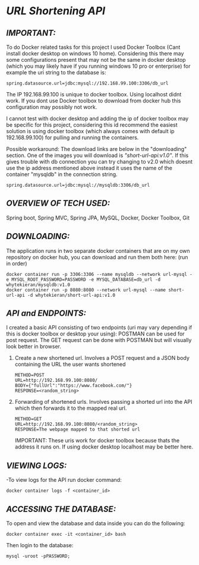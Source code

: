 # **_URL Shortening API_**

## **_IMPORTANT:_**
To do Docker related tasks for this project I used Docker Toolbox (Cant install docker desktop on windows 10 home). Considering this there may some configurations
present that may not be the same in docker desktop (which you may likely have if you running windows 10 pro or enterprise) for example the uri string to the database is:

```
spring.datasource.url=jdbc:mysql://192.168.99.100:3306/db_url
```

The IP 192.168.99.100 is unique to docker toolbox. Using localhost didnt work. If you dont use Docker toolbox to download from docker hub this configuration
may possibly not work. 
	
I cannot test with docker desktop and adding the ip of docker toolbox may be specific for this project, considering this id recommend the easiest solution is using docker
toolbox (which always comes with default ip 192.168.99.100) for pulling and running the containers.	
	
Possible workaround:
The download links are below in the "downloading" section. One of the images you will download is _"short-url-api:v1.0"_. If this gives trouble with db connection you can 	 try changing to v2.0 which doesnt use the ip address mentioned above instead it uses the name of the container "mysqldb" in the connection string. 

```
spring.datasource.url=jdbc:mysql://mysqldb:3306/db_url
```

## **_OVERVIEW OF TECH USED:_**
Spring boot, Spring MVC, Spring JPA, MySQL, Docker, Docker Toolbox, Git

## **_DOWNLOADING:_**
The application runs in two separate docker containers that are on my own repository on docker hub, you can download and run them both here: (run in order)
	
```
docker container run -p 3306:3306 --name mysqldb --network url-mysql -e MYSQL_ROOT_PASSWORD=PASSWORD -e MYSQL_DATABASE=db_url -d whytekieran/mysqldb:v1.0
docker container run -p 8080:8080 --network url-mysql --name short-url-api -d whytekieran/short-url-api:v1.0
```
	
## **_API and ENDPOINTS:_**
I created a basic API consisting of two endpoints (uri may vary depending if this is docker toolbox or desktop your using):
POSTMAN can be used for post request. The GET request can be done with POSTMAN but will visually look better in browser.

1. Create a new shortened url. Involves a POST request and a JSON body containing the URL the user wants shortened
	
	```
	METHOD=POST
	URL=http://192.168.99.100:8080/
	BODY={"fullUrl":"https://www.facebook.com/"}
	RESPONSE=<random_string>
	```
	
2. Forwarding of shortened urls. Involves passing a shorted url into the API which then forwards it to the mapped real url.

	```
	METHOD=GET
	URL=http://192.168.99.100:8080/<random_string>
	RESPONSE=The webpage mapped to that shorted url
	```
	
	IMPORTANT: These uris work for docker toolbox because thats the address it runs on. If using docker desktop localhost may be better here.

## **_VIEWING LOGS:_**
-To view logs for the API run docker command: 

```
docker container logs -f <container_id>
```

## **_ACCESSING THE DATABASE:_**
To open and view the database and data inside you can do the following: 

```
docker container exec -it <container_id> bash
```

Then login to the database:

```
mysql -uroot -pPASSWORD;
```

